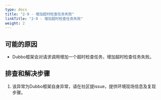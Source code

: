 ```yaml
---
type: docs
title: "2-9 - 增加超时检查任务失败"
linkTitle: "2-9 - 增加超时检查任务失败"
weight: 2
---
```


## 可能的原因

* Dubbo框架会对请求调用增加一个超时检查任务，增加超时检查任务失败。

## 排查和解决步骤
1. 该异常为Dubbo框架自身异常，请在社区提issue，提供环境现场信息及复现步骤。



<p style="margin-top: 3rem;"> </p>